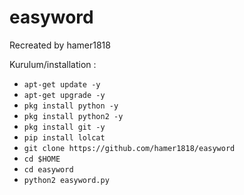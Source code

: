 # easyword
Recreated by hamer1818

Kurulum/installation :
* `apt-get update -y`
* `apt-get upgrade -y`
* `pkg install python -y`
* `pkg install python2 -y`
* `pkg install git -y`
* `pip install lolcat`
* `git clone https://github.com/hamer1818/easyword`
* `cd $HOME`
* `cd easyword`
* `python2 easyword.py`


